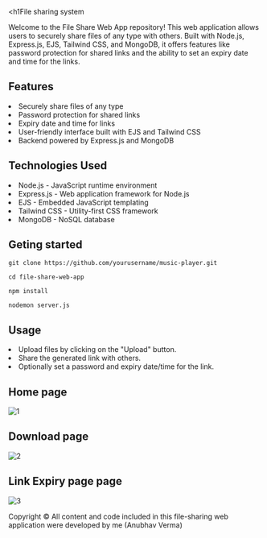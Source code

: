 <h1File sharing system</h1>

<p>Welcome to the File Share Web App repository! This web application allows users to securely share files of any type with others. Built with Node.js, Express.js, EJS, Tailwind CSS, and MongoDB, it offers features like password protection for shared links and the ability to set an expiry date and time for the links.
</P>

<h2>Features</h2>

<li>Securely share files of any type</li>
<li>Password protection for shared links</li>
<li>Expiry date and time for links</li>
<li>User-friendly interface built with EJS and Tailwind CSS</li>
<li>Backend powered by Express.js and MongoDB</li>


<h2>Technologies Used</h2>

<li>Node.js - JavaScript runtime environment</li>
<li>Express.js - Web application framework for Node.js</li>
<li>EJS - Embedded JavaScript templating</li>
<li>Tailwind CSS - Utility-first CSS framework</li>
<li>MongoDB - NoSQL database</li>

<h2>Geting started</h2>

```
git clone https://github.com/yourusername/music-player.git
```
```
cd file-share-web-app

```
```
npm install
```
```
nodemon server.js

```
<h2>Usage</h2>

<li>Upload files by clicking on the "Upload" button.</li>
<li>Share the generated link with others.</li>
<li>Optionally set a password and expiry date/time for the link.</li>
                                             
## Home page

![1](https://github.com/Anubhav-dev-web/File_Sharing_app/assets/80172002/80ef11cf-fbc5-4882-973f-cc2627b4f162)

## Download page

![2](https://github.com/Anubhav-dev-web/File_Sharing_app/assets/80172002/0a7ec0cf-f3fa-4909-a7c8-a3a9bbf86998)

## Link Expiry page page

 ![3](https://github.com/Anubhav-dev-web/File_Sharing_app/assets/80172002/d5de3691-a799-4bfe-a4f7-08ed9c2f365d)

 Copyright © 
 All content and code included in this file-sharing web application were developed by me (Anubhav Verma)  
